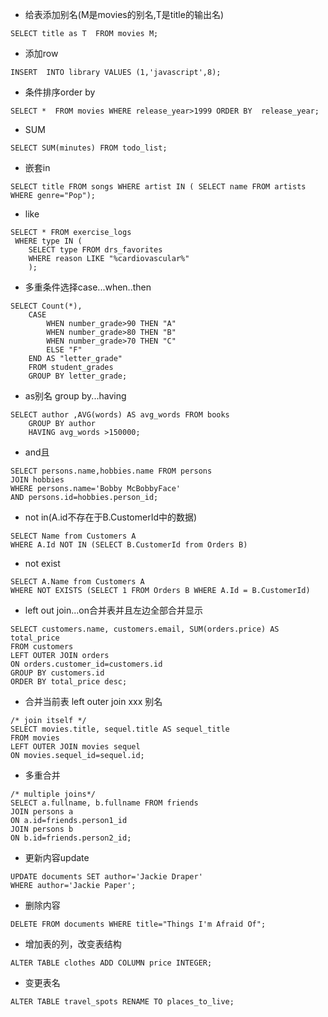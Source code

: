 * 给表添加别名(M是movies的别名,T是title的输出名)

`SELECT title as T  FROM movies M;`

* 添加row

`INSERT  INTO library VALUES (1,'javascript',8);`

* 条件排序order by

`SELECT *  FROM movies WHERE release_year>1999 ORDER BY  release_year;`

* SUM

`SELECT SUM(minutes) FROM todo_list;`

* 嵌套in

`SELECT title FROM songs WHERE artist IN (
    SELECT name FROM artists WHERE genre="Pop");`

* like
```
SELECT * FROM exercise_logs
 WHERE type IN (
    SELECT type FROM drs_favorites 
    WHERE reason LIKE "%cardiovascular%"
    );
```
* 多重条件选择case...when..then
```
SELECT Count(*),
    CASE 
        WHEN number_grade>90 THEN "A"
        WHEN number_grade>80 THEN "B"
        WHEN number_grade>70 THEN "C"
        ELSE "F"
    END AS "letter_grade"
    FROM student_grades 
    GROUP BY letter_grade;
```
* as别名 group by...having
```
SELECT author ,AVG(words) AS avg_words FROM books 
    GROUP BY author
    HAVING avg_words >150000;

```

* and且
```
SELECT persons.name,hobbies.name FROM persons
JOIN hobbies
WHERE persons.name='Bobby McBobbyFace'
AND persons.id=hobbies.person_id;
```

* not in(A.id不存在于B.CustomerId中的数据)
```
SELECT Name from Customers A
WHERE A.Id NOT IN (SELECT B.CustomerId from Orders B)
```

* not exist
```
SELECT A.Name from Customers A
WHERE NOT EXISTS (SELECT 1 FROM Orders B WHERE A.Id = B.CustomerId)
```

* left out join...on合并表并且左边全部合并显示
```
SELECT customers.name, customers.email, SUM(orders.price) AS total_price
FROM customers 
LEFT OUTER JOIN orders
ON orders.customer_id=customers.id
GROUP BY customers.id
ORDER BY total_price desc;
```
* 合并当前表 left outer join xxx 别名
```
/* join itself */
SELECT movies.title, sequel.title AS sequel_title
FROM movies
LEFT OUTER JOIN movies sequel
ON movies.sequel_id=sequel.id;
```
* 多重合并
```
/* multiple joins*/
SELECT a.fullname, b.fullname FROM friends
JOIN persons a
ON a.id=friends.person1_id
JOIN persons b
ON b.id=friends.person2_id;
```
* 更新内容update
```
UPDATE documents SET author='Jackie Draper'
WHERE author='Jackie Paper';
```
* 删除内容

`DELETE FROM documents WHERE title="Things I'm Afraid Of";`

* 增加表的列，改变表结构

`ALTER TABLE clothes ADD COLUMN price INTEGER;`

* 变更表名

`ALTER TABLE travel_spots RENAME TO places_to_live;`

